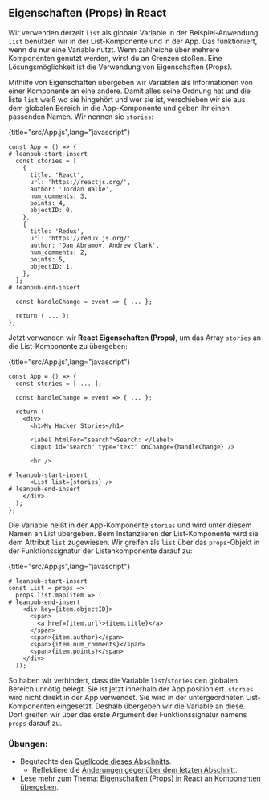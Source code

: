 ## Eigenschaften (Props) in React

Wir verwenden derzeit `list` als globale Variable in der Beispiel-Anwendung. `list` benutzen wir in der List-Komponente und in der App. Das funktioniert, wenn du nur eine Variable nutzt. Wenn zahlreiche über mehrere Komponenten genutzt werden, wirst du an Grenzen stoßen. Eine Lösungsmöglichkeit ist die Verwendung von Eigenschaften (Props).

Mithilfe von Eigenschaften übergeben wir Variablen als Informationen von einer Komponente an eine andere. Damit alles seine Ordnung hat und die liste `list` weiß wo sie hingehört und wer sie ist, verschieben wir sie aus dem globalen Bereich in die App-Komponente und geben ihr einen passenden Namen. Wir nennen sie `stories`:

{title="src/App.js",lang="javascript"}
~~~~~~~
const App = () => {
# leanpub-start-insert
  const stories = [
    {
      title: 'React',
      url: 'https://reactjs.org/',
      author: 'Jordan Walke',
      num_comments: 3,
      points: 4,
      objectID: 0,
    },
    {
      title: 'Redux',
      url: 'https://redux.js.org/',
      author: 'Dan Abramov, Andrew Clark',
      num_comments: 2,
      points: 5,
      objectID: 1,
    },
  ];
# leanpub-end-insert

  const handleChange = event => { ... };

  return ( ... );
};
~~~~~~~

Jetzt verwenden wir **React Eigenschaften (Props)**, um das Array `stories` an die List-Komponente zu übergeben:

{title="src/App.js",lang="javascript"}
~~~~~~~
const App = () => {
  const stories = [ ... ];

  const handleChange = event => { ... };

  return (
    <div>
      <h1>My Hacker Stories</h1>

      <label htmlFor="search">Search: </label>
      <input id="search" type="text" onChange={handleChange} />

      <hr />

# leanpub-start-insert
      <List list={stories} />
# leanpub-end-insert
    </div>
  );
};
~~~~~~~

Die Variable heißt in der App-Komponente `stories` und wird unter diesem Namen an List übergeben. Beim Instanziieren der List-Komponente wird sie dem Attribut `list` zugewiesen. Wir greifen als `list` über das `props`-Objekt in der Funktionssignatur der Listenkomponente darauf zu:

{title="src/App.js",lang="javascript"}
~~~~~~~
# leanpub-start-insert
const List = props =>
  props.list.map(item => (
# leanpub-end-insert
    <div key={item.objectID}>
      <span>
        <a href={item.url}>{item.title}</a>
      </span>
      <span>{item.author}</span>
      <span>{item.num_comments}</span>
      <span>{item.points}</span>
    </div>
  ));
~~~~~~~

So haben wir verhindert, dass die Variable `list`/`stories` den globalen Bereich unnötig belegt. Sie ist jetzt innerhalb der App positioniert. `stories` wird nicht direkt in der App verwendet. Sie wird in der untergeordneten List-Komponenten eingesetzt. Deshalb übergeben wir die Variable an diese. Dort greifen wir über das erste Argument der Funktionssignatur namens `props` darauf zu.

### Übungen:

* Begutachte den [Quellcode dieses Abschnitts](https://codesandbox.io/s/github/the-road-to-learn-react/hacker-stories/tree/hs/React-Props).
  * Reflektiere die [Änderungen gegenüber dem letzten Abschnitt](https://github.com/the-road-to-learn-react/hacker-stories/compare/hs/Handler-Function-in-JSX...hs/React-Props?expand=1).
* Lese mehr zum Thema: [Eigenschaften (Props) in React an Komponenten übergeben](https://www.robinwieruch.de/react-pass-props-to-component).
